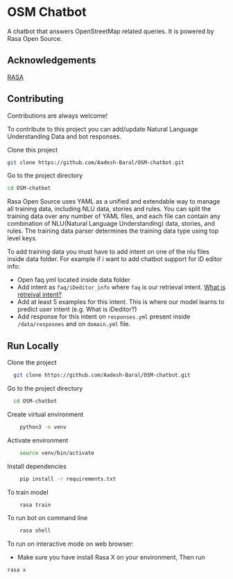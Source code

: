 
# OSM Chatbot
A chatbot that answers OpenStreetMap related queries. It is powered by Rasa Open Source.


## Acknowledgements
[RASA](https://rasa.com/)
## Contributing

Contributions are always welcome!

To contribute to this project you can add/update Natural Language Understanding Data and bot responses.

Clone this project
```bash
git clone https://github.com/Aadesh-Baral/OSM-chatbot.git
```
Go to the project directory
```bash
cd OSM-chatbot
```
Rasa Open Source uses YAML as a unified and extendable way to manage all training data, including NLU data, stories and rules.
You can split the training data over any number of YAML files, and each file can contain any combination of NLU(Natural Language Understanding) data, stories, and rules. The training data parser determines the training data type using top level keys.

To add training data you must have to add intent on one of the nlu files inside data folder. For example if i want to add chatbot support for iD editor info:

- Open faq.yml located inside data folder
- Add intent as ```faq/iDeditor_info``` where ```faq``` is our retrieval intent. [What is retreival intent?](https://rasa.com/docs/rasa/glossary#retrieval-intent)
- Add at least 5 examples for this intent. This is where our model learns to predict user intent (e.g. What is iDeditor?)
- Add response for this intent on ```responses.yml``` present inside ```/data/resposnes``` and on ```domain.yml``` file.


## Run Locally

Clone the project

```bash
  git clone https://github.com/Aadesh-Baral/OSM-chatbot.git
```

Go to the project directory

```bash
  cd OSM-chatbot
```
Create virtual environment
```bash
    python3 -m venv 
```
Activate environment
```bash
    source venv/bin/activate
```
Install dependencies

```bash
    pip install -r requirements.txt
```
To train model
```bash
    rasa train
```
To run bot on command line 
```bash
    rasa shell
```
To run on interactive mode on web browser:

- Make sure you have install Rasa X on your environment,
Then run
```bash
rasa x
```

  
